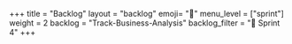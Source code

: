 +++
title = "Backlog"
layout = "backlog"
emoji= "🥞"
menu_level = ["sprint"]
weight = 2
backlog = "Track-Business-Analysis"
backlog_filter = "📅 Sprint 4"
+++
